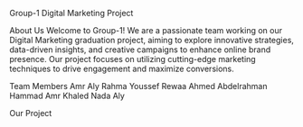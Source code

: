  Group-1 Digital Marketing Project

About Us
Welcome to Group-1! We are a passionate team working on our Digital Marketing graduation project, aiming to explore innovative strategies, data-driven insights, and creative campaigns to enhance online brand presence. Our project focuses on utilizing cutting-edge marketing techniques to drive engagement and maximize conversions.

Team Members
Amr Aly 
Rahma Youssef
Rewaa Ahmed
Abdelrahman Hammad
Amr Khaled
Nada Aly

Our Project
